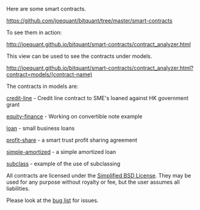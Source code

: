 Here are some smart contracts.

https://github.com/joequant/bitquant/tree/master/smart-contracts

To see them in action:

http://joequant.github.io/bitquant/smart-contracts/contract_analyzer.html

This view can be used to see the contracts under models.

http://joequant.github.io/bitquant/smart-contracts/contract_analyzer.html?contract=models/(contract-name)

The contracts in models are:

[credit-line](http://joequant.github.io/bitquant/smart-contracts/contract_analyzer.html?contract=models/credit-line) - Credit line contract to SME's loaned against HK
government grant

[equity-finance](http://joequant.github.io/bitquant/smart-contracts/contract_analyzer.html?contract=models/equity-finance) - Working on convertible note example

[loan](http://joequant.github.io/bitquant/smart-contracts/contract_analyzer.html?contract=models/loan) - small business loans

[profit-share](http://joequant.github.io/bitquant/smart-contracts/contract_analyzer.html?contract=models/profit-share) - a smart trust profit sharing agreement

[simple-amortized](http://joequant.github.io/bitquant/smart-contracts/contract_analyzer.html?contract=models/simple-amortized) - a simple amortized loan

[subclass](http://joequant.github.io/bitquant/smart-contracts/contract_analyzer.html?contract=models/subclass) - example of the use of subclassing

All contracts are licensed under the [Simplified BSD
License](http://opensource.org/licenses/BSD-2-Clause). They may be
used for any purpose without royalty or fee, but the user assumes all
liabilities.  

Please look at the [bug
list](https://github.com/joequant/bitquant/issues) for issues.

